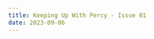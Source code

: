 ```yaml
---
title: Keeping Up With Percy - Issue 01
date: 2023-09-06
---
```


<object data="issue01.pdf" width="1000" height="1000" type='application/pdf'></object>